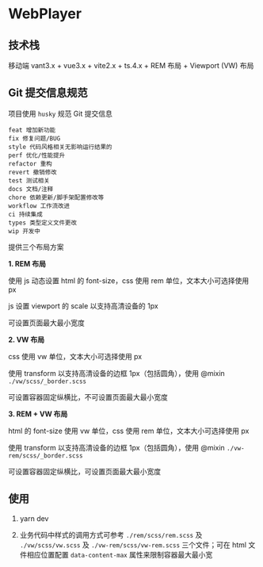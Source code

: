 # WebPlayer

## 技术栈

移动端 vant3.x + vue3.x + vite2.x + ts.4.x + REM 布局 + Viewport (VW) 布局

## Git 提交信息规范

项目使用 `husky` 规范 Git 提交信息

```
feat 增加新功能
fix 修复问题/BUG
style 代码风格相关无影响运行结果的
perf 优化/性能提升
refactor 重构
revert 撤销修改
test 测试相关
docs 文档/注释
chore 依赖更新/脚手架配置修改等
workflow 工作流改进
ci 持续集成
types 类型定义文件更改
wip 开发中
```

提供三个布局方案

**1. REM 布局**

使用 js 动态设置 html 的 font-size，css 使用 rem 单位，文本大小可选择使用 px

js 设置 viewport 的 scale 以支持高清设备的 1px

可设置页面最大最小宽度

**2. VW 布局**

css 使用 vw 单位，文本大小可选择使用 px

使用 transform 以支持高清设备的边框 1px（包括圆角），使用 @mixin `./vw/scss/_border.scss`

可设置容器固定纵横比，不可设置页面最大最小宽度

**3. REM + VW 布局**

html 的 font-size 使用 vw 单位，css 使用 rem 单位，文本大小可选择使用 px

使用 transform 以支持高清设备的边框 1px（包括圆角），使用 @mixin `./vw-rem/scss/_border.scss`

可设置容器固定纵横比，可设置页面最大最小宽度

## 使用

1. yarn dev

2. 业务代码中样式的调用方式可参考 `./rem/scss/rem.scss` 及 `./vw/scss/vw.scss` 及 `./vw-rem/scss/vw-rem.scss` 三个文件；可在 html 文件相应位置配置 `data-content-max` 属性来限制容器最大最小宽
